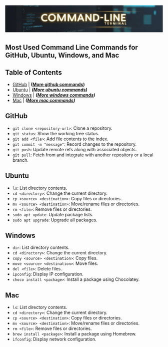 # ![command line](/Assets/images/commandline.png)

## Most Used Command Line Commands for GitHub, Ubuntu, Windows, and Mac

## Table of Contents

- [GitHub](#github) | **([More github commands](/Assets/things/github.md))**
- [Ubuntu](#ubuntu) | ***([More ubuntu commands](/Ubuntu/ubuntu-commands-line.md#commands-for-ubuntu))***
- [Windows](#windows) | ***([More windows commands](/Windows/windows-commands-line.md#commands-for-windows))***
- [Mac](#mac) | ***([More mac commands](#))***

## GitHub

- `git clone <repository-url>`: Clone a repository.
- `git status`: Show the working tree status.
- `git add <file>`: Add file contents to the index.
- `git commit -m "message"`: Record changes to the repository.
- `git push`: Update remote refs along with associated objects.
- `git pull`: Fetch from and integrate with another repository or a local branch.

## Ubuntu

- `ls`: List directory contents.
- `cd <directory>`: Change the current directory.
- `cp <source> <destination>`: Copy files or directories.
- `mv <source> <destination>`: Move/rename files or directories.
- `rm <file>`: Remove files or directories.
- `sudo apt update`: Update package lists.
- `sudo apt upgrade`: Upgrade all packages.

## Windows

- `dir`: List directory contents.
- `cd <directory>`: Change the current directory.
- `copy <source> <destination>`: Copy files.
- `move <source> <destination>`: Move files.
- `del <file>`: Delete files.
- `ipconfig`: Display IP configuration.
- `choco install <package>`: Install a package using Chocolatey.

## Mac

- `ls`: List directory contents.
- `cd <directory>`: Change the current directory.
- `cp <source> <destination>`: Copy files or directories.
- `mv <source> <destination>`: Move/rename files or directories.
- `rm <file>`: Remove files or directories.
- `brew install <package>`: Install a package using Homebrew.
- `ifconfig`: Display network configuration.
